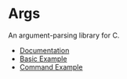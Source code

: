 # Args

An argument-parsing library for C.

* [Documentation](http://www.dmulholl.com/docs/args/master/)
* [Basic Example](https://github.com/dmulholl/args/blob/master/src/example1.c)
* [Command Example](https://github.com/dmulholl/args/blob/master/src/example2.c)

